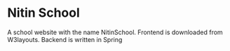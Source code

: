 # Nitin School
A school website with the name NitinSchool.
Frontend is downloaded from W3layouts. Backend is written in Spring
